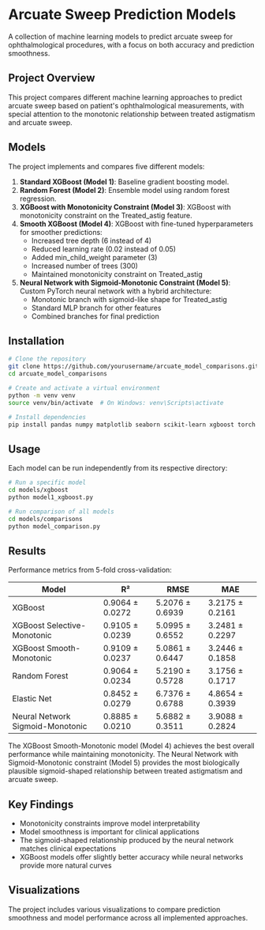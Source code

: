 # Arcuate Sweep Prediction Models

A collection of machine learning models to predict arcuate sweep for ophthalmological procedures, with a focus on both accuracy and prediction smoothness.

## Project Overview

This project compares different machine learning approaches to predict arcuate sweep based on patient's ophthalmological measurements, with special attention to the monotonic relationship between treated astigmatism and arcuate sweep.

## Models

The project implements and compares five different models:

1. **Standard XGBoost (Model 1)**: Baseline gradient boosting model.
2. **Random Forest (Model 2)**: Ensemble model using random forest regression.
3. **XGBoost with Monotonicity Constraint (Model 3)**: XGBoost with monotonicity constraint on the Treated_astig feature.
4. **Smooth XGBoost (Model 4)**: XGBoost with fine-tuned hyperparameters for smoother predictions:
   - Increased tree depth (6 instead of 4)
   - Reduced learning rate (0.02 instead of 0.05)
   - Added min_child_weight parameter (3)
   - Increased number of trees (300)
   - Maintained monotonicity constraint on Treated_astig
5. **Neural Network with Sigmoid-Monotonic Constraint (Model 5)**: Custom PyTorch neural network with a hybrid architecture:
   - Monotonic branch with sigmoid-like shape for Treated_astig
   - Standard MLP branch for other features
   - Combined branches for final prediction

## Installation

```bash
# Clone the repository
git clone https://github.com/yourusername/arcuate_model_comparisons.git
cd arcuate_model_comparisons

# Create and activate a virtual environment
python -m venv venv
source venv/bin/activate  # On Windows: venv\Scripts\activate

# Install dependencies
pip install pandas numpy matplotlib seaborn scikit-learn xgboost torch
```

## Usage

Each model can be run independently from its respective directory:

```bash
# Run a specific model
cd models/xgboost
python model1_xgboost.py

# Run comparison of all models
cd models/comparisons
python model_comparison.py
```

## Results

Performance metrics from 5-fold cross-validation:

| Model | R² | RMSE | MAE |
|-------|-----|------|-----|
| XGBoost | 0.9064 ± 0.0272 | 5.2076 ± 0.6939 | 3.2175 ± 0.2161 |
| XGBoost Selective-Monotonic | 0.9105 ± 0.0239 | 5.0995 ± 0.6552 | 3.2481 ± 0.2297 |
| XGBoost Smooth-Monotonic | 0.9109 ± 0.0237 | 5.0861 ± 0.6447 | 3.2446 ± 0.1858 |
| Random Forest | 0.9064 ± 0.0234 | 5.2190 ± 0.5728 | 3.1756 ± 0.1717 |
| Elastic Net | 0.8452 ± 0.0279 | 6.7376 ± 0.6788 | 4.8654 ± 0.3939 |
| Neural Network Sigmoid-Monotonic | 0.8885 ± 0.0210 | 5.6882 ± 0.3511 | 3.9088 ± 0.2824 |

The XGBoost Smooth-Monotonic model (Model 4) achieves the best overall performance while maintaining monotonicity. The Neural Network with Sigmoid-Monotonic constraint (Model 5) provides the most biologically plausible sigmoid-shaped relationship between treated astigmatism and arcuate sweep.

## Key Findings

- Monotonicity constraints improve model interpretability
- Model smoothness is important for clinical applications
- The sigmoid-shaped relationship produced by the neural network matches clinical expectations
- XGBoost models offer slightly better accuracy while neural networks provide more natural curves

## Visualizations

The project includes various visualizations to compare prediction smoothness and model performance across all implemented approaches. 
